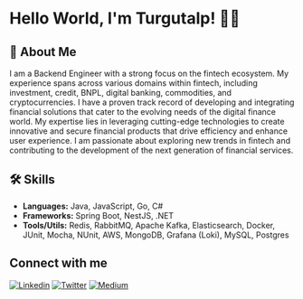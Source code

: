 
# Hello World, I'm Turgutalp! 🤘🏻

## 🚀 About Me
I am a Backend Engineer with a strong focus on the fintech ecosystem. My experience spans across various domains within fintech, including investment, credit, BNPL, digital banking, commodities, and cryptocurrencies. I have a proven track record of developing and integrating financial solutions that cater to the evolving needs of the digital finance world. My expertise lies in leveraging cutting-edge technologies to create innovative and secure financial products that drive efficiency and enhance user experience. I am passionate about exploring new trends in fintech and contributing to the development of the next generation of financial services.

## 🛠️ Skills
- **Languages:** Java, JavaScript, Go, C#
- **Frameworks:** Spring Boot, NestJS, .NET
- **Tools/Utils:** Redis, RabbitMQ, Apache Kafka, Elasticsearch, Docker, JUnit, Mocha, NUnit, AWS, MongoDB, Grafana (Loki), MySQL, Postgres


## Connect with me
[![Linkedin](https://img.shields.io/badge/LinkedIn-0077B5?style=for-the-badge&logo=linkedin&logoColor=white)](https://www.linkedin.com/in/turgutalptug/)
[![Twitter](https://img.shields.io/badge/Twitter-1DA1F2?style=for-the-badge&logo=twitter&logoColor=white)](https://twitter.com/TurgutalpTugg)
[![Medium]([https://img.shields.io/badge/Twitter-1DA1F2?style=for-the-badge&logo=twitter&logoColor=white)](https://medium.com/@turgutalptug)
